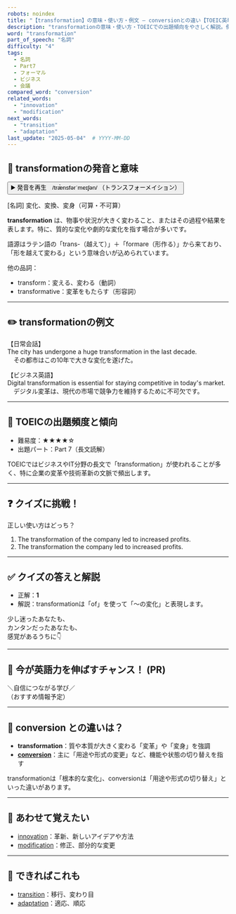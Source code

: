 ```yaml
---
robots: noindex
title: "【transformation】の意味・使い方・例文 ― conversionとの違い【TOEIC英単語】"
description: "transformationの意味・使い方・TOEICでの出題傾向をやさしく解説。例文・クイズ付きでconversionとの違いもわかりやすく学べます。"
word: "transformation"
part_of_speech: "名詞"
difficulty: "4"
tags:
  - 名詞
  - Part7
  - フォーマル
  - ビジネス
  - 会議
compared_word: "conversion"
related_words:
  - "innovation"
  - "modification"
next_words:
  - "transition"
  - "adaptation"
last_update: "2025-05-04"  # YYYY-MM-DD
---
```


## 🔰 transformationの発音と意味

<button class="play-audio" onclick="playTTS('transformation')">
  <span class="play-audio-main">
    ▶️ 発音を再生　/træ̀nsfərˈmeɪʃən/
  </span>
  <span class="play-audio-sub">
    （トランスフォーメイション）
  </span>
</button>

[名詞] 変化、変換、変身（可算・不可算）

**transformation** は、物事や状況が大きく変わること、またはその過程や結果を表します。特に、質的な変化や劇的な変化を指す場合が多いです。

語源はラテン語の「trans-（越えて）」＋「formare（形作る）」から来ており、「形を越えて変わる」という意味合いが込められています。

他の品詞：  
- transform：変える、変わる（動詞）
- transformative：変革をもたらす（形容詞）

---

## ✏️ transformationの例文

【日常会話】  
The city has undergone a huge transformation in the last decade.  
　その都市はこの10年で大きな変化を遂げた。

【ビジネス英語】  
Digital transformation is essential for staying competitive in today's market.  
　デジタル変革は、現代の市場で競争力を維持するために不可欠です。

---

## 🎯 TOEICの出題頻度と傾向

- 難易度：★★★★☆
- 出題パート：Part 7（長文読解）

TOEICではビジネスやIT分野の長文で「transformation」が使われることが多く、特に企業の変革や技術革新の文脈で頻出します。

---

## ❓ クイズに挑戦！

正しい使い方はどっち？

1. The transformation of the company led to increased profits.  
2. The transformation the company led to increased profits.

---

## ✅ クイズの答えと解説

- 正解：**1**
- 解説：transformationは「of」を使って「～の変化」と表現します。

少し迷ったあなたも、  
カンタンだったあなたも、  
感覚があるうちに👇️

---

## 🚀 今が英語力を伸ばすチャンス！ (PR)

<div class="info-center">
＼自信につながる学び／<br>  
（おすすめ情報予定）
</div>

---

## 🤔  conversion との違いは？

- **transformation**：質や本質が大きく変わる「変革」や「変身」を強調
- **[conversion](/word/conversion/)**：主に「用途や形式の変更」など、機能や状態の切り替えを指す

transformationは「根本的な変化」、conversionは「用途や形式の切り替え」といった違いがあります。

---

## 🧩 あわせて覚えたい

- [innovation](/word/innovation/)：革新、新しいアイデアや方法
- [modification](/word/modification/)：修正、部分的な変更

---

## 📖 できればこれも

- [transition](/word/transition/)：移行、変わり目
- [adaptation](/word/adaptation/)：適応、順応

<!-- cvid: aid25_bid18 -->
